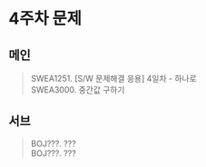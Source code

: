# 4주차 문제
>
## 메인
> SWEA1251. [S/W 문제해결 응용] 4일차 - 하나로 <br>
> SWEA3000. 중간값 구하기

## 서브
> BOJ???. ??? <br>
> BOJ???. ???
